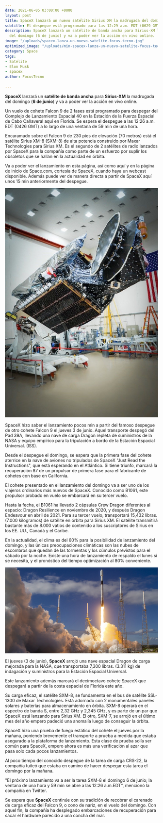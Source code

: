 ```yaml
---
date: 2021-06-05 03:00:00 +0000
layout: post
title: SpaceX lanzará un nuevo satélite Sirius XM la madrugada del domingo.
subtitle: El despegue está programado para las 12:29 a.m. EDT (0629 GMT).
description: SpaceX lanzará un satélite de banda ancha para Sirius-XM la madrugada
  del domingo (6 de junio) y va a poder ver la acción en vivo online.
image: "/uploads/spacex-lanza-un-nuevo-satelite-focus-tecno.jpg"
optimized_image: "/uploads/min-spacex-lanza-un-nuevo-satelite-focus-tecno.jpg"
category: Space
tags:
- Satélite
- Elon Musk
- spacex
author: FocusTecno

---
```

**SpaceX** lanzará un **satélite de banda ancha** para **Sirius-XM** la madrugada del domingo (**6 de junio**) y va a poder ver la acción en vivo online.

Un vuelo de cohete Falcon 9 de 2 fases está programado para despegar del Complejo de Lanzamiento Espacial 40 en la Estación de la Fuerza Espacial de Cabo Cañaveral aquí en Florida. Se espera el despegue a las 12:26 a.m. EDT (0426 GMT) a lo largo de una ventana de 59 min de una hora.

Encaramado sobre el Falcon 9 de 230 pies de elevación (70 metros) está el satélite Sirius XM-8 (SXM-8) de alta potencia construido por Maxar Technologies para Sirius XM. Es el segundo de 2 satélites de radio lanzados por SpaceX para la compañía como parte de un esfuerzo por suplir los obsoletos que se hallan en la actualidad en órbita.

Va a poder ver el lanzamiento en esta página, así como aquí y en la página de inicio de Space.com, cortesía de SpaceX, cuando haya un webcast disponible. Además puede ver de manera directa a partir de SpaceX aquí unos 15 min anteriormente del despegue.

![](/uploads/spacex-lanza-un-nuevo-satelite-focus-tecno-2.jpg)

SpaceX hizo saber el lanzamiento pocos min a partir del famoso despegue de otro cohete Falcon 9 el jueves 3 de junio. Aquel transporte despegó del Pad 39A, llevando una nave de carga Dragon repleta de suministros de la NASA y equipo empírico para la tripulación a bordo de la Estación Espacial Universal. (ISS).

Desde el despegue el domingo, se espera que la primera fase del cohete aterrice en la nave de aviones no tripulados de SpaceX "Just Read the Instructions", que está esperando en el Atlántico. Si tiene triunfo, marcará la recuperación 87 de un propulsor de primera fase para el fabricante de cohetes con base en California.

El cohete presentado en el lanzamiento del domingo va a ser uno de los viajeros ordinarios más nuevos de SpaceX. Conocido como B1061, este propulsor probado en vuelo se embarcará en su tercer vuelo.

Hasta la fecha, el B1061 ha llevado 2 cápsulas Crew Dragon diferentes al espacio: Dragon Resilience en noviembre de 2020, y después Dragon Endeavour en abril de 2021. Para su tercer vuelo, transportará 15,432 libras. (7.000 kilogramos) de satélite en órbita para Sirius XM. El satélite transmitirá bastante más de 8.000 vatios de contenido a los suscriptores de Sirius en los EE. UU., Canadá y el Caribe.

En la actualidad, el clima es del 60% para la posibilidad de lanzamiento del domingo, y las únicas preocupaciones climáticas son las nubes de escombros que quedan de las tormentas y los cúmulos previstos para el sábado por la noche. Existe una hora de lanzamiento de respaldo el lunes si se necesita, y el pronóstico del tiempo optimización al 80% conveniente.

![](/uploads/spacex-lanza-un-nuevo-satelite-focus-tecno-4.jpg)

El jueves (3 de junio), **SpaceX** arrojó una nave espacial Dragon de carga mejorada para la NASA, que transportaba 7,300 libras. (3.311 kg) de indagación y suministros para la Estación Espacial Universal.

Este lanzamiento además marcará el decimoctavo cohete SpaceX que despegará a partir de la costa espacial de Florida este año.

Su carga eficaz, el satélite SXM-8, se fundamenta en el bus de satélite SSL-1300 de Maxar Technologies. Está adornado con 2 monumentales paneles solares y baterías para almacenamiento en órbita. SXM-8 operará en el espectro de banda S, entre 2,32 GHz y 2,345 GHz, y es parte de un par que SpaceX está lanzando para Sirius XM. El otro, SXM-7, se arrojó en el último mes del año empero padeció una anomalía luego de conseguir la órbita.

SpaceX hizo una prueba de fuego estático del cohete el jueves por la mañana, poniendo brevemente el transporte a prueba a medida que estaba asegurado a la plataforma de lanzamiento. Esta clase de prueba solía ser común para SpaceX, empero ahora es más una verificación al azar que pasa solo cada pocos lanzamientos.

Al poco tiempo del conocido despegue de la tarea de carga CRS-22, la compañía tuiteó que estaba en camino de hacer despegar esta tarea el domingo por la mañana.

"El próximo lanzamiento va a ser la tarea SXM-8 el domingo 6 de junio; la ventana de una hora y 59 min se abre a las 12:26 a.m.EDT", mencionó la compañía en Twitter.

Se espera que **SpaceX** continúe con su tradición de recobrar el carenado de carga eficaz del Falcon 9, o cono de nariz, en el vuelo del domingo. Con aquel fin, la compañía ha desplegado embarcaciones de recuperación para sacar el hardware parecido a una concha del mar.